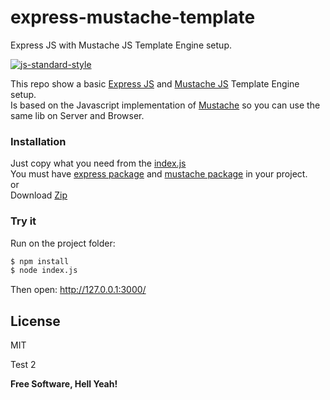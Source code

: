 # express-mustache-template

Express JS with Mustache JS Template Engine setup.

[![js-standard-style](https://img.shields.io/badge/code%20style-standard-brightgreen.svg)](http://standardjs.com/)

This repo show a basic [Express JS] and [Mustache JS] Template Engine setup.  
Is based on the Javascript implementation of [Mustache] so you can use the same lib on Server and Browser.

### Installation    

Just copy what you need from the [index.js]    
You must have [express package] and [mustache package] in your project.     
or  
Download [Zip]  

### Try it
Run on the project folder:
```sh
$ npm install
$ node index.js
```
Then open: http://127.0.0.1:3000/  

License
----

MIT

Test 2

**Free Software, Hell Yeah!**

   [Express JS]: <http://expressjs.com/>
   [Mustache JS]: <https://github.com/janl/mustache.js/>
   [Mustache]: <http://mustache.github.io/>
   [Zip]: <https://github.com/juliomatcom/express-mustache-template/archive/master.zip>
   [index.js]: <https://github.com/juliomatcom/express-mustache-template/blob/master/index.js>
[express package]: <https://www.npmjs.com/package/express>
[mustache package]: <https://www.npmjs.com/package/mustache>
